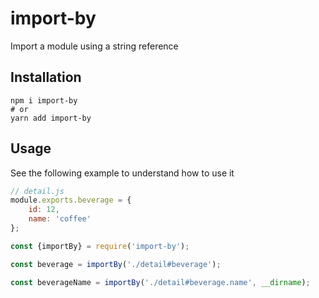 # import-by

Import a module using a string reference

## Installation

```shell
npm i import-by
# or
yarn add import-by
```

## Usage

See the following example to understand how to use it

```js
// detail.js
module.exports.beverage = {
    id: 12,
    name: 'coffee'
};
```

```js
const {importBy} = require('import-by');

const beverage = importBy('./detail#beverage');

const beverageName = importBy('./detail#beverage.name', __dirname);
```
